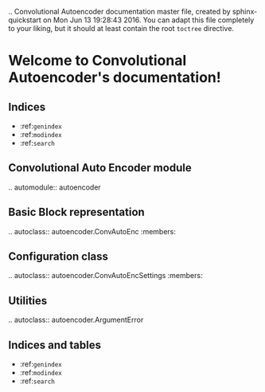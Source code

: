 .. Convolutional Autoencoder documentation master file, created by
   sphinx-quickstart on Mon Jun 13 19:28:43 2016.
   You can adapt this file completely to your liking, but it should at least
   contain the root `toctree` directive.

Welcome to Convolutional Autoencoder's documentation!
=====================================================

Indices
-------

* :ref:`genindex`
* :ref:`modindex`
* :ref:`search`


Convolutional Auto Encoder module
---------------------------------
.. automodule:: autoencoder

Basic Block representation
--------------------------
.. autoclass:: autoencoder.ConvAutoEnc
   :members:

Configuration class
-------------------
.. autoclass:: autoencoder.ConvAutoEncSettings
  :members:

Utilities
---------
.. autoclass:: autoencoder.ArgumentError

Indices and tables
------------------

* :ref:`genindex`
* :ref:`modindex`
* :ref:`search`
